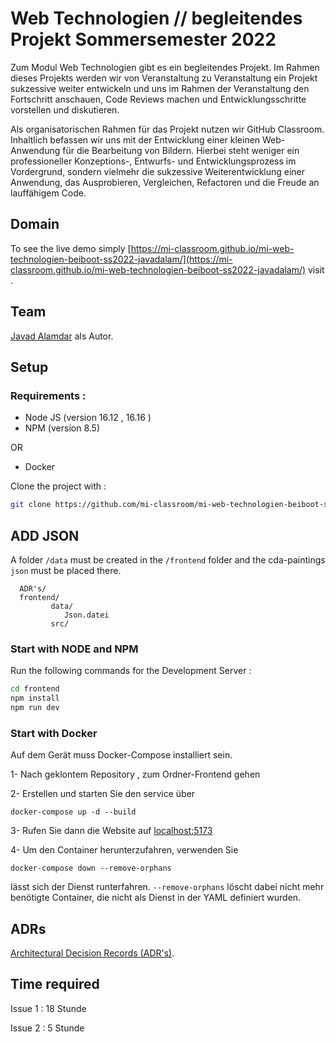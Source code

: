 # Web Technologien // begleitendes Projekt Sommersemester 2022

Zum Modul Web Technologien gibt es ein begleitendes Projekt. Im Rahmen dieses Projekts werden wir von Veranstaltung zu Veranstaltung ein Projekt sukzessive weiter entwickeln und uns im Rahmen der Veranstaltung den Fortschritt anschauen, Code Reviews machen und Entwicklungsschritte vorstellen und diskutieren.

Als organisatorischen Rahmen für das Projekt nutzen wir GitHub Classroom. Inhaltlich befassen wir uns mit der Entwicklung einer kleinen Web-Anwendung für die Bearbeitung von Bildern. Hierbei steht weniger ein professioneller Konzeptions-, Entwurfs- und Entwicklungsprozess im Vordergrund, sondern vielmehr die sukzessive Weiterentwicklung einer Anwendung, das Ausprobieren, Vergleichen, Refactoren und die Freude an lauffähigem Code.

## Domain 
To see the live demo simply [https://mi-classroom.github.io/mi-web-technologien-beiboot-ss2022-javadalam/](https://mi-classroom.github.io/mi-web-technologien-beiboot-ss2022-javadalam/) visit .

## Team 
[Javad Alamdar](https://github.com/javadalam) als Autor.

## Setup 
### Requirements :

- Node JS (version 16.12 , 16.16 )
- NPM (version 8.5)

OR 
- Docker

Clone the project with :
```sh
git clone https://github.com/mi-classroom/mi-web-technologien-beiboot-ss2022-javadalam.git
```
## ADD JSON 

A folder `/data` must be created in the `/frontend` folder and the cda-paintings `json` must be placed there.

``` 
  ADR's/
  frontend/
         data/
            Json.datei
         src/
```         

### Start with NODE and NPM 
Run the following commands for the Development Server :

```sh
cd frontend
npm install 
npm run dev
```

### Start with Docker 

Auf dem Gerät muss Docker-Compose installiert sein.

1- Nach geklontem Repository , zum Ordner-Frontend gehen

2- Erstellen und starten Sie den service über 
```
docker-compose up -d --build
``` 
3- Rufen Sie dann die Website auf  [localhost:5173](http://localhost:5173/)

4- Um den Container herunterzufahren, verwenden Sie 
```
docker-compose down --remove-orphans
```
lässt sich der Dienst runterfahren. `--remove-orphans` löscht dabei nicht mehr benötigte Container, die nicht als Dienst in der YAML definiert wurden.

## ADRs
[Architectural Decision Records (ADR's)](./ADR's/README.md).

## Time required

Issue 1 : 18 Stunde

Issue 2 : 5 Stunde
